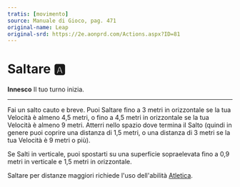 ```yaml
---
tratis: [movimento]
source: Manuale di Gioco, pag. 471
original-name: Leap
original-srd: https://2e.aonprd.com/Actions.aspx?ID=81
---
```


# Saltare :a:

**Innesco** Il tuo turno inizia.

---

Fai un salto cauto e breve. Puoi Saltare fino a 3 metri in orizzontale se la tua
Velocità è almeno 4,5 metri, o fino a 4,5 metri in orizzontale se la tua
Velocità è almeno 9 metri. Atterri nello spazio dove termina il Salto (quindi in
genere puoi coprire una distanza di 1,5 metri, o una distanza di 3 metri se la
tua Velocità è 9 metri o più).

Se Salti in verticale, puoi spostarti su una superficie sopraelevata fino a 0,9
metri in verticale e 1,5 metri in orizzontale.

Saltare per distanze maggiori richiede l'uso dell'abilità
[Atletica](/abilita/atletica).
